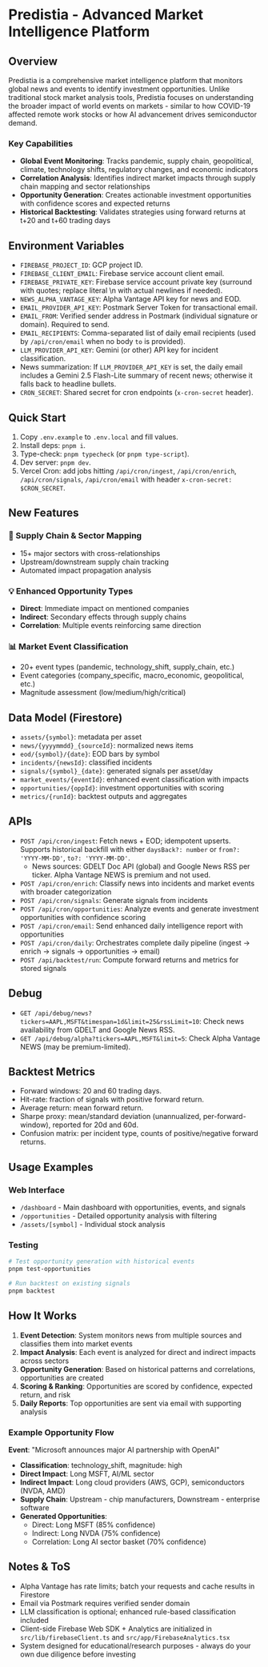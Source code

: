 # Predistia - Advanced Market Intelligence Platform

## Overview

Predistia is a comprehensive market intelligence platform that monitors global news and events to identify investment opportunities. Unlike traditional stock market analysis tools, Predistia focuses on understanding the broader impact of world events on markets - similar to how COVID-19 affected remote work stocks or how AI advancement drives semiconductor demand.

### Key Capabilities
- **Global Event Monitoring**: Tracks pandemic, supply chain, geopolitical, climate, technology shifts, regulatory changes, and economic indicators
- **Correlation Analysis**: Identifies indirect market impacts through supply chain mapping and sector relationships
- **Opportunity Generation**: Creates actionable investment opportunities with confidence scores and expected returns
- **Historical Backtesting**: Validates strategies using forward returns at t+20 and t+60 trading days

Environment Variables
---------------------
- `FIREBASE_PROJECT_ID`: GCP project ID.
- `FIREBASE_CLIENT_EMAIL`: Firebase service account client email.
- `FIREBASE_PRIVATE_KEY`: Firebase service account private key (surround with quotes; replace literal \n with actual newlines if needed).
- `NEWS_ALPHA_VANTAGE_KEY`: Alpha Vantage API key for news and EOD.
- `EMAIL_PROVIDER_API_KEY`: Postmark Server Token for transactional email.
- `EMAIL_FROM`: Verified sender address in Postmark (individual signature or domain). Required to send.
- `EMAIL_RECIPIENTS`: Comma-separated list of daily email recipients (used by `/api/cron/email` when no body `to` is provided).
- `LLM_PROVIDER_API_KEY`: Gemini (or other) API key for incident classification.
- News summarization: If `LLM_PROVIDER_API_KEY` is set, the daily email includes a Gemini 2.5 Flash-Lite summary of recent news; otherwise it falls back to headline bullets.
- `CRON_SECRET`: Shared secret for cron endpoints (`x-cron-secret` header).

Quick Start
-----------
1. Copy `.env.example` to `.env.local` and fill values.
2. Install deps: `pnpm i`.
3. Type-check: `pnpm typecheck` (or `pnpm type-script`).
4. Dev server: `pnpm dev`.
5. Vercel Cron: add jobs hitting `/api/cron/ingest`, `/api/cron/enrich`, `/api/cron/signals`, `/api/cron/email` with header `x-cron-secret: $CRON_SECRET`.

## New Features

### 🔗 Supply Chain & Sector Mapping
- 15+ major sectors with cross-relationships
- Upstream/downstream supply chain tracking
- Automated impact propagation analysis

### 💡 Enhanced Opportunity Types
- **Direct**: Immediate impact on mentioned companies
- **Indirect**: Secondary effects through supply chains
- **Correlation**: Multiple events reinforcing same direction

### 📊 Market Event Classification
- 20+ event types (pandemic, technology_shift, supply_chain, etc.)
- Event categories (company_specific, macro_economic, geopolitical, etc.)
- Magnitude assessment (low/medium/high/critical)

Data Model (Firestore)
----------------------
- `assets/{symbol}`: metadata per asset
- `news/{yyyymmdd}_{sourceId}`: normalized news items
- `eod/{symbol}/{date}`: EOD bars by symbol
- `incidents/{newsId}`: classified incidents
- `signals/{symbol}_{date}`: generated signals per asset/day
- `market_events/{eventId}`: enhanced event classification with impacts
- `opportunities/{oppId}`: investment opportunities with scoring
- `metrics/{runId}`: backtest outputs and aggregates

APIs
----
- `POST /api/cron/ingest`: Fetch news + EOD; idempotent upserts. Supports historical backfill with either `daysBack?: number` or `from?: 'YYYY-MM-DD'`, `to?: 'YYYY-MM-DD'`.
  - News sources: GDELT Doc API (global) and Google News RSS per ticker. Alpha Vantage NEWS is premium and not used.
- `POST /api/cron/enrich`: Classify news into incidents and market events with broader categorization
- `POST /api/cron/signals`: Generate signals from incidents
- `POST /api/cron/opportunities`: Analyze events and generate investment opportunities with confidence scoring
- `POST /api/cron/email`: Send enhanced daily intelligence report with opportunities
- `POST /api/cron/daily`: Orchestrates complete daily pipeline (ingest → enrich → signals → opportunities → email)
- `POST /api/backtest/run`: Compute forward returns and metrics for stored signals
  
Debug
-----
- `GET /api/debug/news?tickers=AAPL,MSFT&timespan=1d&limit=25&rssLimit=10`: Check news availability from GDELT and Google News RSS.
- `GET /api/debug/alpha?tickers=AAPL,MSFT&limit=5`: Check Alpha Vantage NEWS (may be premium-limited).

Backtest Metrics
----------------
- Forward windows: 20 and 60 trading days.
- Hit-rate: fraction of signals with positive forward return.
- Average return: mean forward return.
- Sharpe proxy: mean/standard deviation (unannualized, per-forward-window), reported for 20d and 60d.
- Confusion matrix: per incident type, counts of positive/negative forward returns.

## Usage Examples

### Web Interface
- `/dashboard` - Main dashboard with opportunities, events, and signals
- `/opportunities` - Detailed opportunity analysis with filtering
- `/assets/[symbol]` - Individual stock analysis

### Testing
```bash
# Test opportunity generation with historical events
pnpm test-opportunities

# Run backtest on existing signals
pnpm backtest
```

## How It Works

1. **Event Detection**: System monitors news from multiple sources and classifies them into market events
2. **Impact Analysis**: Each event is analyzed for direct and indirect impacts across sectors
3. **Opportunity Generation**: Based on historical patterns and correlations, opportunities are created
4. **Scoring & Ranking**: Opportunities are scored by confidence, expected return, and risk
5. **Daily Reports**: Top opportunities are sent via email with supporting analysis

### Example Opportunity Flow

**Event**: "Microsoft announces major AI partnership with OpenAI"
- **Classification**: technology_shift, magnitude: high
- **Direct Impact**: Long MSFT, AI/ML sector
- **Indirect Impact**: Long cloud providers (AWS, GCP), semiconductors (NVDA, AMD)
- **Supply Chain**: Upstream - chip manufacturers, Downstream - enterprise software
- **Generated Opportunities**: 
  - Direct: Long MSFT (85% confidence)
  - Indirect: Long NVDA (75% confidence)
  - Correlation: Long AI sector basket (70% confidence)

Notes & ToS
-----------
- Alpha Vantage has rate limits; batch your requests and cache results in Firestore
- Email via Postmark requires verified sender domain
- LLM classification is optional; enhanced rule-based classification included
- Client-side Firebase Web SDK + Analytics are initialized in `src/lib/firebaseClient.ts` and `src/app/FirebaseAnalytics.tsx`
- System designed for educational/research purposes - always do your own due diligence before investing
